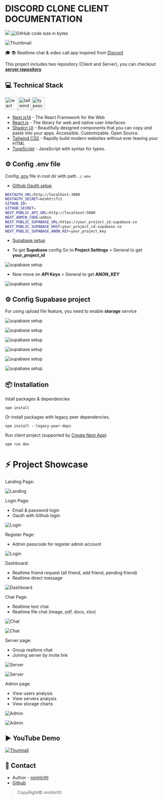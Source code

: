 # DISCORD CLONE CLIENT DOCUMENTATION

<img src="https://img.shields.io/github/stars/minhtrifit/discord-clone-client"/> ![GitHub code size in bytes](https://img.shields.io/github/languages/code-size/minhtrifit/discord-clone-client)

![Thumbnail](./showcase/screenshot.png)

🎓 📚 Realtime chat & video call app inspired from [Discord](https://discord.com)

This project includes two repository (Client and Server), you can checkout **[server repository](https://github.com/minhtrifit/discord-clone-server)**

## 💻 Technical Stack

<p align="left"> <a href="https://reactjs.org/" target="_blank" rel="noreferrer"> <img src="https://raw.githubusercontent.com/devicons/devicon/master/icons/react/react-original-wordmark.svg" alt="react" width="40" height="40"/> </a> <a href="https://tailwindcss.com/" target="_blank" rel="noreferrer"> <img src="https://www.vectorlogo.zone/logos/tailwindcss/tailwindcss-icon.svg" alt="tailwind" width="40" height="40"/> </a> <a href="https://www.typescriptlang.org/" target="_blank" rel="noreferrer"> <img src="https://raw.githubusercontent.com/devicons/devicon/master/icons/typescript/typescript-original.svg" alt="typescript" width="40" height="40"/> </a> </p>

- [Next.js14](https://nextjs.org) - The React Framework for the Web
- [React.js](https://react.dev) - The library for web and native user interfaces
- [Shadcn UI](https://ui.shadcn.com) - Beautifully designed components that you can copy and paste into your apps. Accessible. Customizable. Open Source.
- [Tailwind CSS](https://tailwindcss.com) - Rapidly build modern websites without ever leaving your HTML
- [TypeScript](https://www.typescriptlang.org) - JavaScript with syntax for types.

## ⚙️ Config .env file

Config [.env]() file in root dir with path `./.env`

- [Github Oauth setup](hhttps://docs.github.com/en/apps/oauth-apps/building-oauth-apps/creating-an-oauth-app)

```bash
NEXTAUTH_URL=http://localhost:3000
NEXTAUTH_SECRET=minhtrifit
GITHUB_ID=
GITHUB_SECRET=
NEXT_PUBLIC_API_URL=http://localhost:5000
NEXT_ADMIN_CODE=admin
NEXT_PUBLIC_SUPABASE_URL=https://your_project_id.supabase.co
NEXT_PUBLIC_SUPABASE_HOST=your_project_id.supabase.co
NEXT_PUBLIC_SUPABASE_ANON_KEY=your_project_key
```

- [Supabase setup](https://supabase.com/docs/guides/getting-started/tutorials/with-nextjs)

- To get **Supabase** config
  Go to **Project Settings** > General to get **your_project_id**

![supabase setup](./showcase/supabase_anon.png)

- Now move on **API Keys** > General to get **ANON_KEY**

![supabase setup](./showcase/supabase_key.png)

## ⚙️ Config Supabase project

For using upload file feature, you need to enable **storage** service

![supabase setup](./showcase/supabase1.png)

![supabase setup](./showcase/supabase2.png)

![supabase setup](./showcase/supabase3.png)

![supabase setup](./showcase/supabase4.png)

![supabase setup](./showcase/supabase5.png)

![supabase setup](./showcase/supabase6.png)

## 📦 Installation

Intall packages & dependencies

```console
npm install
```

Or install packages with legacy peer dependencies.

```console
npm install --legacy-peer-deps
```

Run client project (supported by [Create Next App](https://nextjs.org/docs/getting-started/installation))

```console
npm run dev
```

# ⚡️ Project Showcase

Landing Page:

![Landing](./showcase/landing.png)

Login Page:

- Email & password login
- Oauth with Github login

![Login](./showcase/login.png)

Register Page:

- Admin passcode for register admin account

![Login](./showcase/register.png)

Dashboard:

- Realtime friend request (all friend, add friend, pending friend)
- Realtime direct message

![Dashboard](./showcase/dashboard.png)

Chat Page:

- Realtime text chat
- Realtime file chat (image, pdf, docx, xlsx)

![Chat](./showcase/chat1.png)

![Chat](./showcase/chat2.png)

Server page:

- Group realtime chat
- Joining server by invite link

![Server](./showcase/server1.png)

![Server](./showcase/server2.png)

Admin page:

- View users analysis
- View servers analysis
- View storage charts

![Admin](./showcase/admin1.png)

![Admin](./showcase/admin2.png)

## ▶️ YouTube Demo

[![Thumnail](./showcase/screenshot.png)](https://youtu.be/L8ixcX2tIdk)

## 💌 Contact

- Author - [minhtrifit](https://minhtrifitdev.netlify.app)
- [Github](https://github.com/minhtrifit)

> CopyRight© minhtrifit
